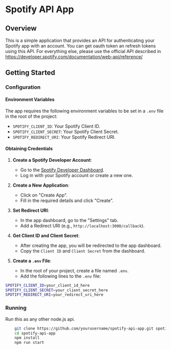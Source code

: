 # Spotify API App

## Overview

This is a simple application that provides an API for authenticating your Spotify app with an account. You can get oauth token an refresh tokens using this API. For everything else, please use the official API described in https://developer.spotify.com/documentation/web-api/reference/

## Getting Started

### Configuration

#### Environment Variables

The app requires the following environment variables to be set in a `.env` file in the root of the project:

- `SPOTIFY_CLIENT_ID`: Your Spotify Client ID.
- `SPOTIFY_CLIENT_SECRET`: Your Spotify Client Secret.
- `SPOTIFY_REDIRECT_URI`: Your Spotify Redirect URI.

#### Obtaining Credentials

1. **Create a Spotify Developer Account**:

   - Go to the [Spotify Developer Dashboard](https://developer.spotify.com/dashboard/login).
   - Log in with your Spotify account or create a new one.

2. **Create a New Application**:

   - Click on "Create App".
   - Fill in the required details and click "Create".

3. **Set Redirect URI**:

   - In the app dashboard, go to the "Settings" tab.
   - Add a Redirect URI (e.g., `http://localhost:3000/callback`).

4. **Get Client ID and Client Secret**:

   - After creating the app, you will be redirected to the app dashboard.
   - Copy the `Client ID` and `Client Secret` from the dashboard.

5. **Create a `.env` File**:
   - In the root of your project, create a file named `.env`.
   - Add the following lines to the `.env` file:

```sh
SPOTIFY_CLIENT_ID=your_client_id_here
SPOTIFY_CLIENT_SECRET=your_client_secret_here
SPOTIFY_REDIRECT_URI=your_redirect_uri_here
```

### Running

Run this as any other node.js api.

```sh
	git clone https://github.com/yourusername/spotify-api-app.git spotify-web-app
	cd spotify-api-app
	npm install
	npm run start
```
